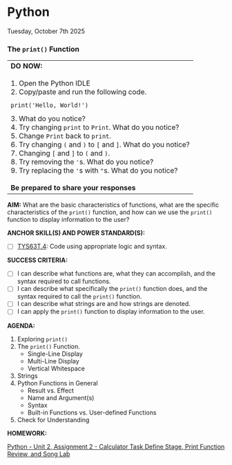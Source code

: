 # Python
Tuesday, October 7th 2025

### The `print()` Function

<table>
  <tr>
    <td><b>DO NOW:</b><br><br>
    1. Open the Python IDLE<br>
    2. Copy/paste and run the following code.
    <pre><code>print('Hello, World!')</code></pre>
    3. What do you notice?<br>
    4. Try changing <code>print</code> to <code>Print</code>.  What do you notice?<br>
    5. Change <code>Print</code> back to <code>print</code>.<br>
    6. Try changing <code>(</code> and <code>)</code> to <code>[</code> and <code>]</code>.  What do you notice?<br>
    7. Changing <code>[</code> and <code>]</code> to <code>(</code> and <code>)</code>.<br>
    8. Try removing the <code>'</code>s.  What do you notice?<br>
    9. Try replacing the <code>'</code>s with <code>"</code>s.  What do you notice?<br><br>
    <b>Be prepared to share your responses</b></td>
  </tr>
</table>

**AIM:** What are the basic characteristics of functions, what are the specific characteristics of the `print()` function, and how can we use the `print()` function to display information to the user?

**ANCHOR SKILL(S) AND POWER STANDARD(S):** 

 - [ ] <ins>TYS63T.4</ins>: Code using appropriate logic and syntax.

**SUCCESS CRITERIA:**
- [ ] I can describe what functions are, what they can accomplish, and the syntax required to call functions.
- [ ] I can describe what specifically the `print()` function does, and the syntax required to call the `print()` function.
- [ ] I can describe what strings are and how strings are denoted.
- [ ] I can apply the `print()` function to display information to the user.

**AGENDA:**

1. Exploring `print()`
2. The `print()` Function.
     * Single-Line Display
     * Multi-Line Display
     * Vertical Whitespace
3. Strings
4. Python Functions in General
     * Result vs. Effect
     * Name and Argument(s)
     * Syntax
     * Built-in Functions vs. User-defined Functions
5. Check for Understanding

**HOMEWORK:** 

[Python - Unit 2, Assignment 2 - Calculator Task Define Stage, Print Function Review, and Song Lab](https://github.com/MrJSwotinsky/Python_2025_2026/blob/main/Unit_02_Python_Basics_Deep_Dive/Assignments/Assignment_02_Calculator_Task_Define_Stage_Print_Function_Review_and_Song_Lab.md)
